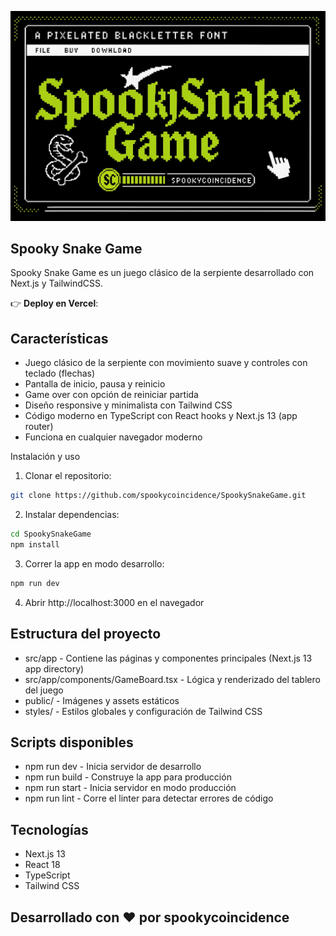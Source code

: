 ![Spooky Snake Logo](/snakegame.png)

## Spooky Snake Game

Spooky Snake Game es un juego clásico de la serpiente desarrollado con Next.js y TailwindCSS.

👉 **Deploy en Vercel**: 


## Características
* Juego clásico de la serpiente con movimiento suave y controles con teclado (flechas)
* Pantalla de inicio, pausa y reinicio
* Game over con opción de reiniciar partida
* Diseño responsive y minimalista con Tailwind CSS
* Código moderno en TypeScript con React hooks y Next.js 13 (app router)
* Funciona en cualquier navegador moderno

Instalación y uso
1. Clonar el repositorio:
```bash
git clone https://github.com/spookycoincidence/SpookySnakeGame.git
```
2. Instalar dependencias:
```bash
cd SpookySnakeGame
npm install
```
3. Correr la app en modo desarrollo:
```bash
npm run dev
```
4. Abrir http://localhost:3000 en el navegador

## Estructura del proyecto
* src/app - Contiene las páginas y componentes principales (Next.js 13 app directory)
* src/app/components/GameBoard.tsx - Lógica y renderizado del tablero del juego
* public/ - Imágenes y assets estáticos
* styles/ - Estilos globales y configuración de Tailwind CSS

## Scripts disponibles
* npm run dev - Inicia servidor de desarrollo
* npm run build - Construye la app para producción
* npm run start - Inicia servidor en modo producción
* npm run lint - Corre el linter para detectar errores de código

## Tecnologías
* Next.js 13
* React 18
* TypeScript
* Tailwind CSS

## Desarrollado con ❤️ por spookycoincidence